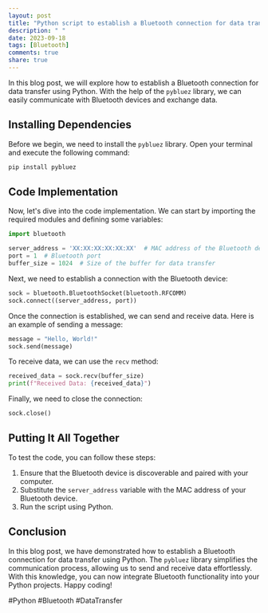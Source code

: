```yaml
---
layout: post
title: "Python script to establish a Bluetooth connection for data transfer"
description: " "
date: 2023-09-18
tags: [Bluetooth]
comments: true
share: true
---
```


In this blog post, we will explore how to establish a Bluetooth connection for data transfer using Python. With the help of the `pybluez` library, we can easily communicate with Bluetooth devices and exchange data.

## Installing Dependencies

Before we begin, we need to install the `pybluez` library. Open your terminal and execute the following command:

```bash
pip install pybluez
```

## Code Implementation

Now, let's dive into the code implementation. We can start by importing the required modules and defining some variables:

```python
import bluetooth

server_address = 'XX:XX:XX:XX:XX:XX'  # MAC address of the Bluetooth device
port = 1  # Bluetooth port
buffer_size = 1024  # Size of the buffer for data transfer
```

Next, we need to establish a connection with the Bluetooth device:

```python
sock = bluetooth.BluetoothSocket(bluetooth.RFCOMM)
sock.connect((server_address, port))
```

Once the connection is established, we can send and receive data. Here is an example of sending a message:

```python
message = "Hello, World!"
sock.send(message)
```

To receive data, we can use the `recv` method:

```python
received_data = sock.recv(buffer_size)
print(f"Received Data: {received_data}")
```

Finally, we need to close the connection:

```python
sock.close()
```

## Putting It All Together

To test the code, you can follow these steps:

1. Ensure that the Bluetooth device is discoverable and paired with your computer.
2. Substitute the `server_address` variable with the MAC address of your Bluetooth device.
3. Run the script using Python.

## Conclusion

In this blog post, we have demonstrated how to establish a Bluetooth connection for data transfer using Python. The `pybluez` library simplifies the communication process, allowing us to send and receive data effortlessly. With this knowledge, you can now integrate Bluetooth functionality into your Python projects. Happy coding!

\#Python #Bluetooth #DataTransfer